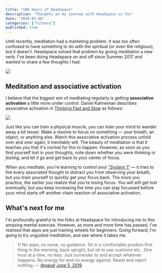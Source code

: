 ```yaml
---
title: "100 hours of Headspace"
description: "Thoughts on my journey with Headspace so far"
date: "2020-03-08"
categories: ["Fitness"]
published: true
---
```


Until recently, meditation had a marketing problem. It was too often confused to have something to do with the spiritual (or even the religious), but it doesn't. Headspace solved that problem by giving meditation a new verb. I've been doing Headspace on and off since Summer 2017 and wanted to share a few thoughts I had.

![](/assets/blog/100-hours-of-headspace/hs.png)

## Meditation and associative activation

I believe that the biggest win of meditating regularly is getting **associative activation** a little more under control. Daniel Kahneman describes associative activation in [Thinking Fast and Slow](/thinking-fast-and-slow/) as follows:

![](/assets/blog/100-hours-of-headspace/tfs.png)

Just like you can train a physical muscle, you can train your mind to wander away a bit lesser. Make a resolve to focus on something — your breath, an object, or anything else. Watch this associative activation process unfold over and over again, it inevitably will. The beauty of meditation is that it teaches you that it's normal for this to happen. However, as soon as you find yourself lost in your thoughts, note down whether you were _thinking_ or _feeling_, and let it go and get back to your center of focus.

When you meditate, you're learning to control your [_"System 1"_](/thinking-fast-and-slow/) — it tries to fire every associated thought to distract you from observing your breath, but you train yourself to quickly get your focus back. The more you practice, the earlier you realize that you're losing focus. You will still get lost eventually, but you keep increasing the time you can stay focussed before your mind starts off another chain reaction of associative activation.

## What's next for me

I'm profoundly grateful to the folks at Headspace for introducing me to this amazing mental exercise. However, as more and more time has passed, I've realized that apps are just training wheels for beginners. Going forward, I'm going to try unguided meditation, and see where it takes me.

> 1/ No apps, no noise, no guidance. Sit in a comfortable position first thing in the morning, back upright, but ok to use cushions etc.. One hour at a time, no less. Just surrender to and accept whatever happens. No energy for and no energy against. Resist and reject nothing.
> — [@naval](twitter.com/@naval) [June 5, 2019](https://twitter.com/naval/status/1136360844948676609?ref_src=twsrc%5Etfw)

